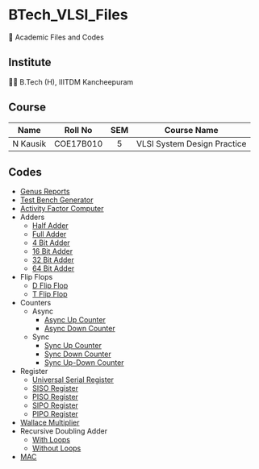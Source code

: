 # BTech_VLSI_Files

:book: Academic Files and Codes

## Institute

:student: B.Tech (H), IIITDM Kancheepuram

## Course

|    Name    |   Roll No   | SEM |         Course Name         |
| :--------: | :---------: | :-: | :-------------------------: |
|  N Kausik  |  COE17B010  |  5  | VLSI System Design Practice |

## Codes

 - [Genus Reports](Assignments/GenusReports/)
 - [Test Bench Generator](Projects/TestBenchGen/)
 - [Activity Factor Computer](Projects/ActivityFactorComputer/)
 - Adders
    - [Half Adder](Codes/Adders/HalfAdder.v)
    - [Full Adder](Codes/Adders/FullAdder.v)
    - [4 Bit Adder](Codes/Adders/4BitAdder.v)
    - [16 Bit Adder](Codes/Adders/16BitAdder.v)
    - [32 Bit Adder](Codes/Adders/32BitAdder.v)
    - [64 Bit Adder](Codes/Adders/64BitAdder.v)
 - Flip Flops
    - [D Flip Flop](Codes/FlipFlops/DFF/DFF.v)
    - [T Flip Flop](Codes/FlipFlops/TFF/TFF.v)
 - Counters
    - Async
        - [Async Up Counter](Codes/Counters/Async/UpASync.v)
        - [Async Down Counter](Codes/Counters/Async/DownASync.v)
    - Sync
        - [Sync Up Counter](Codes/Counters/Sync/Up/UpSync.v)
        - [Sync Down Counter](Codes/Counters/Sync/Down/DownSync.v)
        - [Sync Up-Down Counter](Codes/Counters/Sync/Combined/UpDownSync.v)
 - Register
    - [Universal Serial Register](Codes/Register/USR.v)
    - [SISO Register](Codes/Register/SR_SISO.v)
    - [PISO Register](Codes/Register/SR_PISO.v)
    - [SIPO Register](Codes/Register/SR_SIPO.v)
    - [PIPO Register](Codes/Register/SR_PIPO.v)
 - [Wallace Multiplier](Codes/WallaceMultiplier/WallaceMultiplier.v)
 - Recursive Doubling Adder
    - [With Loops](Codes/RecursiveDoubling/Loops/RecursiveDoubling.v)
    - [Without Loops](Codes/RecursiveDoubling/NoLoops/RecursiveDoubling.v)
 - [MAC](Codes/MAC/NonDuplicates/MAC_16Bit.v)